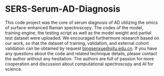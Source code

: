 # SERS-Serum-AD-Diagnosis
This code project was the core of serum diagnosis of AD utilizing the omics of surface-enhanced Raman spectroscopy. The codes of the model, training engine, the testing script as well as the model weight and partial test dataset were uploaded. We encouraged furthermore research based on our work, so that the dataset of training, validation, and external cohort validation can be obtained by request bingsenxue@sjtu.edu.cn. If you have any questions about the code and related technique details, please contact the author without any hesitation. The authors are full of passion for more cooperation and discussion about computational spectroscopy and AI for science.
